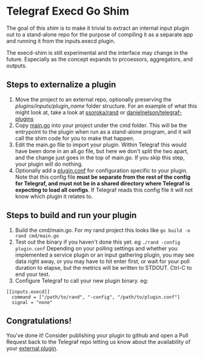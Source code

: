 # Telegraf Execd Go Shim

The goal of this _shim_ is to make it trivial to extract an internal input plugin
out to a stand-alone repo for the purpose of compiling it as a separate app and
running it from the inputs.execd plugin.

The execd-shim is still experimental and the interface may change in the future.
Especially as the concept expands to prcoessors, aggregators, and outputs.

## Steps to externalize a plugin

1. Move the project to an external repo, optionally preserving the
  _plugins/inputs/plugin_name_ folder structure. For an example of what this might
  look at, take a look at [ssoroka/rand](https://github.com/ssoroka/rand) or
  [danielnelson/telegraf-plugins](https://github.com/danielnelson/telegraf-plugins)
1. Copy [main.go](./example/cmd/main.go) into your project under the cmd folder.
  This will be the entrypoint to the plugin when run as a stand-alone program, and
  it will call the shim code for you to make that happen.
1. Edit the main.go file to import your plugin. Within Telegraf this would have
  been done in an all.go file, but here we don't split the two apart, and the change
  just goes in the top of main.go. If you skip this step, your plugin will do nothing.
1. Optionally add a [plugin.conf](./example/cmd/plugin.conf) for configuration
  specific to your plugin. Note that this config file **must be separate from the
  rest of the config for Telegraf, and must not be in a shared directory where
  Telegraf is expecting to load all configs**. If Telegraf reads this config file
  it will not know which plugin it relates to.

## Steps to build and run your plugin

1. Build the cmd/main.go. For my rand project this looks like `go build -o rand cmd/main.go`
1. Test out the binary if you haven't done this yet. eg `./rand -config plugin.conf`
  Depending on your polling settings and whether you implemented a service plugin or
  an input gathering plugin, you may see data right away, or you may have to hit enter
  first, or wait for your poll duration to elapse, but the metrics will be written to
  STDOUT. Ctrl-C to end your test.
1. Configure Telegraf to call your new plugin binary. eg:

```
[[inputs.execd]]
  command = ["/path/to/rand", "-config", "/path/to/plugin.conf"]
  signal = "none"
```

## Congratulations!

You've done it! Consider publishing your plugin to github and open a Pull Request
back to the Telegraf repo letting us know about the availability of your
[external plugin](https://github.com/influxdata/telegraf/blob/master/EXTERNAL_PLUGINS.md).